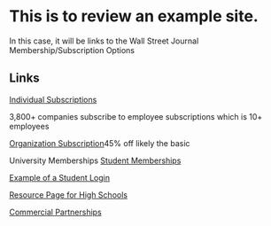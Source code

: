 # This is to review an example site.
In this case, it will be links to the Wall Street Journal Membership/Subscription Options

## Links
[Individual Subscriptions](https://store.wsj.com/shop)

3,800+ companies subscribe to employee subscriptions which is 10+ employees

[Organization Subscription](https://corporate.wsj.com/)45% off likely the basic 

University Memberships
[Student Memberships](https://store.wsj.com/shop/us/us/wsjstudentns/?inttrackingCode=aaqu264b&icid=WSJ_ON_ALL_ACQ_NA&n2IKsaD9=n2IKsaD9&Pg9aWOPT=Pg9aWOPT&Cp5dKJWb=Cp5dKJWb&APCc9OU1=APCc9OU1)

[Example of a Student Login](https://partner.wsj.com/p/1110800011/register?mod=wsj_upenn4)

[Resource Page for High Schools](https://highschool.wsj.com/resources/)

[Commercial Partnerships](https://commercialpartnerships.wsj.com/?mod=CP_PRT_BRD_FTR)
